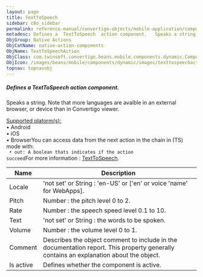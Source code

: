 ```yaml
---
layout: page
title: TextToSpeech
sidebar: c8o_sidebar
permalink: reference-manual/convertigo-objects/mobile-application/components/native-action-components/texttospeech/
metadesc: Defines a  TextToSpeech  action component.   Speaks a string. Note that more languages are avaible in an external browser, or device than in Convertig
ObjGroup: Native Actions
ObjCatName: native-action-components
ObjName: TextToSpeechAction
ObjClass: com.twinsoft.convertigo.beans.mobile.components.dynamic.ComponentManager$1
ObjIcon: /images/beans/mobile/components/dynamic/images/texttospeechaction_color_32x32.png
topnav: topnavobj
---
```

##### Defines a <i>TextToSpeech</i> action component. 
 Speaks a string.
Note that more languages are avaible in an external browser, or device than in Convertigo viewer.

<u>Supported platorm(s):</u> <br> • Android<br> • iOS<br> • BrowserYou can access data from the next action in the chain in (TS) mode with: <code><br> • out: A boolean thats indicates if the action succeed</code>For more information : <a target='_blank' href='https://ionicframework.com/docs/v3/native/text-to-speech//'>TextToSpeech</a>.

Name | Description 
--- | ---
Locale | 'not set' or String : 'en-US' or ['en' or voice 'name' for WebApps].
Pitch | Number : the pitch level 0 to 2.
Rate | Number : the speech speed level 0.1 to 10.
Text | 'not set' or String : the words to be spoken.
Volume | Number : the volume level 0 to 1.
Comment | Describes the object comment to include in the documentation report.  This property generally contains an explanation about the object. 
Is active | Defines whether the component is active. 

